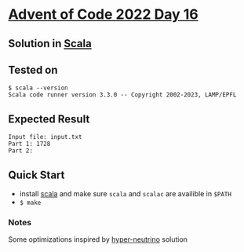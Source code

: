 # [Advent of Code 2022 Day 16](https://adventofcode.com/2022/day/16)
## Solution in [Scala](https://scala-lang.org/)

## Tested on 

```console
$ scala --version
Scala code runner version 3.3.0 -- Copyright 2002-2023, LAMP/EPFL
```

## Expected Result

```console
Input file: input.txt
Part 1: 1728
Part 2: 
```

## Quick Start
- install [scala](https://scala-lang.org/download/) and make sure `scala` and `scalac` are availible in `$PATH`
- `$ make`

### Notes 

Some optimizations inspired by [hyper-neutrino](https://github.com/hyper-neutrino/advent-of-code/blob/main/2022/day16p1.py) solution
